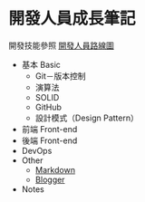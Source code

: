 開發人員成長筆記
============
 
開發技能參照 [開發人員路線圖](https://github.com/goodjack/developer-roadmap-chinese "前去看看～")

* 基本 Basic
    * Git－版本控制
    * 演算法
    * SOLID
    * GitHub
    * 設計模式（Design Pattern）
* 前端 Front-end
* 後端 Front-end
* DevOps 
* Other
    * [Markdown](/5_Other/Markdown/README.md "點我看 Markdown！")
	* [Blogger](/5_Other/Blogger/README.md "點我看 Blogger！")
* Notes
